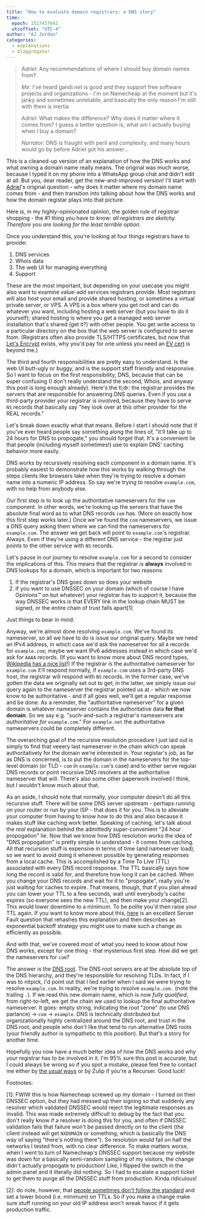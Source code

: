 ```yaml
---
title: "How to evaluate domain registrars: a DNS story"
time:
  epoch: 1517457642
  utcoffset: "UTC-4"
author: "AJ Jordan"
categories:
  - explanations
  - blaggregator
---
```


> _Adriel_: Any recommendations of where I should buy domain names from?
>
> _Me_: I've heard gandi.net is good and they support free software projects and organizations - I'm on Namecheap at the moment but it's janky and sometimes unreliable, and basically the only reason I'm still with them is inertia
>
> _Adriel_: What makes the difference? Why does it matter where it comes from? I guess a better question is, what am I actually buying when I buy a domain?
>
> _Narrator_: DNS is fraught with peril and complexity, and many hours would go by before Adriel got his answer...

This is a cleaned-up version of an explanation of how the DNS works and what owning a domain name really means. The original was much worse, because I typed it on my phone into a WhatsApp group chat and didn't edit at all. But you, dear reader, get the new-and-improved version! I'll start with [Adriel](https://github.com/aarsenault)'s original question - why does it matter where my domain name comes from - and then transition into talking about how the DNS works and how the domain registar plays into that picture.

Here is, in my _highly_-opinionated opinion, the golden rule of registrar shopping - the #1 thing you have to know: _all registrars are sketchy. Therefore you are looking for the least terrible option._

Once you understand this, you're looking at four things registrars have to provide:

1. DNS services
2. Whois data
3. The web UI for managing everything
4. Support

These are the most important, but depending on your usecase you might also want to examine value-add services registrars provide. Most registrars will also host your email and provide shared hosting, or sometimes a virtual private server, or VPS. A VPS is a box where you get root and can do whatever you want, including hosting a web server (but you have to do it yourself); shared hosting is where you get a managed web server installation that's shared (get it?) with other people. You get write access to a particular 
directory on the box that the web server is configured to serve from. (Registrars often also provide TLS/HTTPS certificates, but now that [Let's Encrypt](https://letsencrypt.org/) exists, why you'd pay for one unless you need an [EV cert](https://en.wikipedia.org/wiki/Extended_Validation_Certificate) is beyond me.)

The third and fourth responsibilities are pretty easy to understand. Is the web UI butt-ugly or buggy, and is the support staff friendly and responsive. So I want to focus on the first responsibility, DNS, because that can be super confusing (I don't really understand the second, Whois, and anyway this post is long enough already). Here's the tl;dr: the registrar provides the servers that are responsible for answering DNS queries. Even if you use a third-party provider your registrar is involved, because they have to serve `NS` records that basically say "hey look over at this other provider for the REAL records."

Let's break down exactly what that means. Before I start I should note that if you've ever heard people say something along the lines of, "it'll take up to 24 hours for DNS to propogate," you should forget that. It's a convenient lie that people (including myself sometimes!) use to explain DNS' caching behavior more easily.

DNS works by recursively resolving each component in a domain name. It's probably easiest to demonstrate how this works by walking through the steps clients like browsers take when they're trying to resolve a domain name into a numeric IP address. So say we're trying to resolve `example.com`, with no help from anybody else.

Our first step is to look up the authoritative nameservers for the `com` component. In other words, we're looking up the servers that have the absolute final word as to what DNS records `com` has. (More on exactly how this first step works later.) Once we've found the `com` nameservers, we issue a DNS query asking them where we can find the nameservers for `example.com`. The answer we get back will point to `example.com`'s registrar. Always. Even if they're using a different DNS service - the registar just points to the other service with `NS` records.

Let's pause in our journey to resolve `example.com` for a second to consider the implications of this. This means that the registrar is **always** involved in DNS lookups for a domain, which is important for two reasons:

1. If the registrar's DNS goes down so does your website
2. If you want to use DNSSEC on your domain (which of course I have Opinions™ on but whatever) your registrar has to support it, because the way DNSSEC works is that EVERY link in the lookup chain MUST be signed, or the entire chain of trust falls apart[1]

Just things to bear in mind.

Anyway, we're almost done resolving `example.com`. We've found its nameserver, so all we have to do is issue our original query. Maybe we need an IPv4 address, in which case we'd ask the nameserver for all `A` records for `example.com`; maybe we want IPv6 addresses instead in which case we'd ask for `AAAA` records. (If you want to know more about DNS record types, [Wikipedia has a nice list](https://en.wikipedia.org/wiki/List_of_DNS_record_types)!) If the registrar is the authoritative nameserver for `example.com` it'll respond normally, if `example.com` uses a 3rd-party DNS host, the registrar will respond with `NS` records. In the former case, we've gotten the data we originally set out to get; in the latter, we simply issue our query again to the nameserver the registrar pointed us at - which we now know to be authoritative - and if all goes well, we'll get a regular response and be done. As a reminder, the "authoritative nameserver" for a given domain is whatever nameserver contains the authoritative data **for that domain**. So we say e.g. "such-and-such a registrar's nameservers are _authoritative for_ `example.com`." For `example.net` the authoritative nameservers could be completely different.

The overarching goal of the recursive resolution procedure I just laid out is simply to find that veeery last nameserver in the chain which can speak authoritatively for the domain we're interested in. Your registar's job, as far as DNS is concerned, is to put the domain in the nameservers for the top-level domain (or TLD - `com` in `example.com`'s case) and to either serve regular DNS records or point recursive DNS resolvers at the authoritative nameserver that will. There's also some other paperwork involved I think, but I wouldn't know much about that.

As an aside, I should note that normally, your computer doesn't do all this recursive stuff. There will be some DNS server upstream - perhaps running on your router or run by your ISP - that does it for you. This is to alleviate your computer from having to know how to do this and also because it makes stuff like caching work better. Speaking of caching, let's talk about the _real_ explanation behind the admittedly super-convenient "24 hour propogation" lie. Now that we know how DNS resolution works the idea of "DNS propogation" is pretty simple to understand - it comes from caching. All that recursion stuff is expensive in terms of time (and nameserver load), so we want to avoid doing it whenever possible by generating responses from a local cache. This is accomplished by a Time To Live (TTL) associated with every DNS record response. The TTL basically says how long the record is valid for, and therefore how long it can be cached. When you change your DNS records and wait for it to "propogate", really you're just waiting for caches to expire. That means, though, that if you plan ahead you can lower your TTL to a few seconds, wait until everybody's cache expires (so everyone sees the new TTL), and then make your change[2]. This would lower downtime to a minimum. To be polite you'd then raise your TTL again. If you want to know more about this, [here](https://serverfault.com/a/125378/167999) is an excellent Server Fault question that rehashes this explanation and then describes an exponential backoff strategy you might use to make such a change as efficiently as possible.

And with that, we've covered most of what you need to know about how DNS works, except for one thing - that mysterious first step. How did we get the nameservers for `com`?

The answer is the [DNS root](https://en.wikipedia.org/wiki/Root_name_server). The DNS root servers are at the absolute top of the DNS hierarchy, and they're responsible for resolving TLDs. In fact, if I was to nitpick, I'd point out that I lied earlier when I said we were trying to resolve `example.com`. In reality, we're trying to resolve `example.com.` (note the trailing `.`). If we read this new domain name, which is now _fully qualified_, from right-to-left, we get the chain we used to lookup the final authoritative nameserver. It goes: empty string, indicating the root "zone" (to use DNS parlance) -> `com` -> `example`. DNS is technically distributed but organizationally highly centralized around the DNS root, and trust in the DNS root, and people who don't like that tend to run alternative DNS roots (your friendly author is sympathetic to this position). But that's a story for another time.

Hopefully you now have a much better idea of how the DNS works and why your registrar has to be involved in it. I'm 95% sure this post is accurate, but I could always be wrong so if you spot a mistake, please feel free to contact me either by [the usual ways](/contact) or by Zulip if you're a Recurser. Good luck!

Footnotes:

 \[1]: FWIW this is how Namecheap screwed up my domain - I turned on their DNSSEC option, but they had messed up their signing so that suddenly any resolver which validated DNSSEC would reject the legitimate responses as invalid. This was made extremely difficult to debug by the fact that you don't really know if a resolver is doing this for you, and often if DNSSEC validation fails that failure won't be passed directly on to the client (the client instead will get `NXDOMAIN` or something, which is basically the DNS way of saying "there's nothing there"). So resolution would fail on half the networks I tested from, with no clear difference. To make matters worse, when I went to turn of Namecheap's DNSSEC support because my website was down for a basically semi-random sampling of my visitors, the change didn't actually propogate to production! Like, I flipped the switch in the admin panel and it literally did _nothing_. So I had to escalate a support ticket to get them to purge all the DNSSEC stuff from production. Kinda ridiculous!

 \[2]: do note, however, that [people sometimes don't follow the standard](https://serverfault.com/a/740637/167999) and set a lower bound (i.e. minimum) on TTLs. So if you make a change make sure stuff running on your old IP address won't wreak havoc if it gets production traffic.

